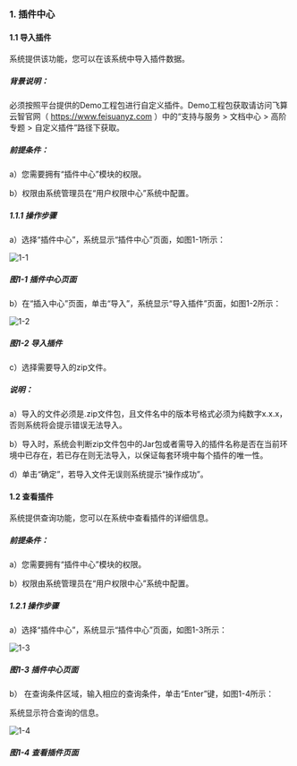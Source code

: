 ### 1. 插件中心

#### 1.1 导入插件

系统提供该功能，您可以在该系统中导入插件数据。

##### 背景说明：

必须按照平台提供的Demo工程包进行自定义插件。Demo工程包获取请访问飞算云智官网（ https://www.feisuanyz.com ）中的“支持与服务 > 文档中心 > 高阶专题 > 自定义插件”路径下获取。

##### 前提条件：

a）您需要拥有“插件中心”模块的权限。

b）权限由系统管理员在“用户权限中心”系统中配置。

##### 1.1.1 操作步骤

a）选择“插件中心”，系统显示“插件中心”页面，如图1-1所示：

![1-1](https://www.feisuanyz.com/fsimage/zc-image/5-1_img.png)

##### 图1-1 插件中心页面

b）在“插入中心”页面，单击“导入”，系统显示“导入插件”页面，如图1-2所示：

![1-2](https://www.feisuanyz.com/fsimage/zc-image/4chajian/1.png)

##### 图1-2 导入插件

c）选择需要导入的zip文件。

##### 说明：

a）导入的文件必须是.zip文件包，且文件名中的版本号格式必须为纯数字x.x.x，否则系统将会提示错误无法导入。

b）导入时，系统会判断zip文件包中的Jar包或者需导入的插件名称是否在当前环境中已存在，若已存在则无法导入，以保证每套环境中每个插件的唯一性。

d）单击“确定”，若导入文件无误则系统提示“操作成功”。

#### 1.2 查看插件

系统提供查询功能，您可以在系统中查看插件的详细信息。

##### 前提条件：

a）您需要拥有“插件中心”模块的权限。

b）权限由系统管理员在“用户权限中心”系统中配置。

##### 1.2.1 操作步骤

a）选择“插件中心”，系统显示“插件中心”页面，如图1-3所示：

![1-3](https://www.feisuanyz.com/fsimage/zc-image/5-3_img.png)

##### 图1-3 插件中心页面

b） 在查询条件区域，输入相应的查询条件，单击“Enter”键，如图1-4所示：

系统显示符合查询的信息。

![1-4](https://www.feisuanyz.com/fsimage/zc-image/5-3_img.png)

##### 图1-4 查看插件页面
